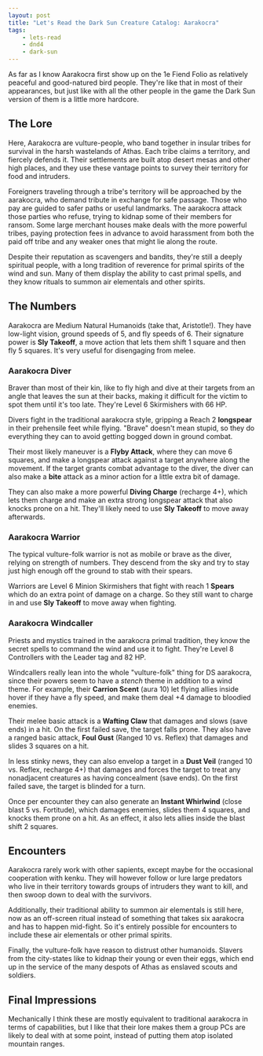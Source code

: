 ```yaml
---
layout: post
title: "Let's Read the Dark Sun Creature Catalog: Aarakocra"
tags:
    - lets-read
    - dnd4
    - dark-sun
---
```


As far as I know Aarakocra first show up on the 1e Fiend Folio as relatively
peaceful and good-natured bird people. They're like that in most of their
appearances, but just like with all the other people in the game the Dark Sun
version of them is a little more hardcore.

## The Lore

Here, Aarakocra are vulture-people, who band together in insular tribes for
survival in the harsh wastelands of Athas. Each tribe claims a territory, and
fiercely defends it. Their settlements are built atop desert mesas and other
high places, and they use these vantage points to survey their territory for
food and intruders.

Foreigners traveling through a tribe's territory will be approached by the
aarakocra, who demand tribute in exchange for safe passage. Those who pay are
guided to safer paths or useful landmarks. The aarakocra attack those parties
who refuse, trying to kidnap some of their members for ransom. Some large
merchant houses make deals with the more powerful tribes, paying protection fees
in advance to avoid harassment from both the paid off tribe and any weaker ones
that might lie along the route.

Despite their reputation as scavengers and bandits, they're still a deeply
spiritual people, with a long tradition of reverence for primal spirits of the
wind and sun. Many of them display the ability to cast primal spells, and they
know rituals to summon air elementals and other spirits.

## The Numbers

Aarakocra are Medium Natural Humanoids (take that, Aristotle!). They have
low-light vision, ground speeds of 5, and fly speeds of 6. Their signature power
is **Sly Takeoff**, a move action that lets them shift 1 square and then fly 5
squares. It's very useful for disengaging from melee.

### Aarakocra Diver

Braver than most of their kin, like to fly high and dive at their targets from
an angle that leaves the sun at their backs, making it difficult for the victim
to spot them until it's too late. They're Level 6 Skirmishers with 66 HP.

Divers fight in the traditional aarakocra style, gripping a Reach 2
**longspear** in their prehensile feet while flying. "Brave" doesn't mean
stupid, so they do everything they can to avoid getting bogged down in ground
combat.

Their most likely maneuver is a **Flyby Attack**, where they can move 6 squares,
and make a longspear attack against a target anywhere along the movement. If the
target grants combat advantage to the diver, the diver can also make a **bite**
attack as a minor action for a little extra bit of damage.

They can also make a more powerful **Diving Charge** (recharge 4+), which lets
them charge and make an extra strong longspear attack that also knocks prone on
a hit. They'll likely need to use **Sly Takeoff** to move away afterwards.

### Aarakocra Warrior

The typical vulture-folk warrior is not as mobile or brave as the diver, relying
on strength of numbers. They descend from the sky and try to stay just high
enough off the ground to stab with their spears.

Warriors are Level 6 Minion Skirmishers that fight with reach 1 **Spears** which
do an extra point of damage on a charge. So they still want to charge in and use
**Sly Takeoff** to move away when fighting.

### Aarakocra Windcaller

Priests and mystics trained in the aarakocra primal tradition, they know the
secret spells to command the wind and use it to fight. They're Level 8
Controllers with the Leader tag and 82 HP.

Windcallers really lean into the whole "vulture-folk" thing for DS aarakocra,
since their powers seem to have a _stench_ theme in addition to a wind
theme. For example, their **Carrion Scent** (aura 10) let flying allies inside
hover if they have a fly speed, and make them deal +4 damage to bloodied
enemies.

Their melee basic attack is a **Wafting Claw** that damages and slows (save
ends) in a hit. On the first failed save, the target falls prone. They also have
a ranged basic attack, **Foul Gust** (Ranged 10 vs. Reflex) that damages and
slides 3 squares on a hit.

In less stinky news, they can also envelop a target in a **Dust Veil** (ranged
10 vs. Reflex, recharge 4+) that damages and forces the target to treat any
nonadjacent creatures as having concealment (save ends). On the first failed
save, the target is blinded for a turn.

Once per encounter they can also generate an **Instant Whirlwind** (close blast
5 vs. Fortitude), which damages enemies, slides them 4 squares, and knocks them
prone on a hit. As an effect, it also lets allies inside the blast shift 2
squares.

## Encounters

Aarakocra rarely work with other sapients, except maybe for the occasional
cooperation with kenku. They will however follow or lure large predators who
live in their territory towards groups of intruders they want to kill, and then
swoop down to deal with the survivors.

Additionally, their traditional ability to summon air elementals is still here,
now as an off-screen ritual instead of something that takes six aarakocra and
has to happen mid-fight. So it's entirely possible for encounters to include
these air elementals or other primal spirits.

Finally, the vulture-folk have reason to distrust other humanoids. Slavers from
the city-states like to kidnap their young or even their eggs, which end up in
the service of the many despots of Athas as enslaved scouts and soldiers.

## Final Impressions

Mechanically I think these are mostly equivalent to traditional aarakocra in
terms of capabilities, but I like that their lore makes them a group PCs are
likely to deal with at some point, instead of putting them atop isolated
mountain ranges.
